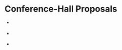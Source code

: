 # <strong><simple-value table="proposals" value="conference_name"></simple-value></strong> Conference-Hall Proposals

<style>
.md-typeset .grid {
    grid-template-columns: repeat(auto-fit, minmax(min(100%, 12rem), 1fr));
}
</style>

<source-table
    name="_proposals"
    url="https://unytics.io/api_integrations/conference_hall/forward-data/"
    columns="name as conference_name, unnest(proposals) as proposal">
</source-table>

<source-view name="proposals" style="display: none">
    select
        conference_name,
        proposal.id,
        coalesce(proposal.level, 'NA') as level,
        proposal.deliberationStatus as deliberation_status,
        proposal.deliberationStatus as status,
        proposal.confirmationStatus as confirmation_status,
        proposal.publicationStatus as publication_status,
        coalesce(unnest(proposal.categories), 'NA') as category,
        unnest(proposal.tags)::VARCHAR as tag,
        split_part(coalesce(unnest(proposal.formats), 'NA'), ' — (', 1) as format,
        coalesce(unnest(proposal.languages), 'NA') as language,
        unnest(proposal.speakers).name as speaker_id,
        coalesce(unnest(proposal.speakers).company, 'NA') as speaker_company,
        coalesce(unnest(proposal.speakers).location, 'NA') as speaker_location,
        proposal.review.average as review_average,
    from _proposals
</source-view>


<div class="grid cards" markdown>

-   <score-card
      title="Nb Proposals"
      table="proposals"
      value="count(distinct id)"
      format='#,##0'>
    </score-card>

-   <score-card
      title="Nb Speakers"
      table="proposals"
      value="count(distinct speaker_id)"
      format='#,##0'>
    </score-card>

-   <score-card
      title="Nb Companies"
      table="proposals"
      value="count(distinct speaker_company)"
      format='#,##0'>
    </score-card>

</div>


<bar-chart-grid
    table="proposals"
    measure="count(distinct id)"
    by="status, level, category, format, language, speaker_location, speaker_company"
    limit="10"
    horizontal>
</bar-chart-grid>






<script type="module" src="../../../src/connectors/duckdb.js"></script>
<script type="module" src="../../../src/components/source_tables.js"></script>
<script type="module" src="../../../src/components/echarts.js"></script>
<script type="module" src="../../../src/components/bar_chart_grid.js"></script>
<script type="module" src="../../../src/components/datatable.js"></script>
<script type="module" src="../../../src/components/score_cards.js"></script>
<script type="module" src="../../../src/components/date_range_picker.js"></script>